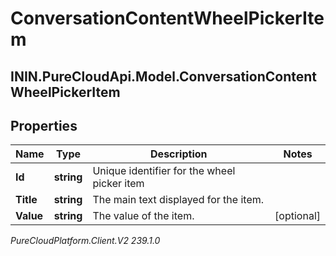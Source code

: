 # ConversationContentWheelPickerItem

## ININ.PureCloudApi.Model.ConversationContentWheelPickerItem

## Properties

|Name | Type | Description | Notes|
|------------ | ------------- | ------------- | -------------|
| **Id** | **string** | Unique identifier for the wheel picker item | |
| **Title** | **string** | The main text displayed for the item. | |
| **Value** | **string** | The value of the item. | [optional] |



_PureCloudPlatform.Client.V2 239.1.0_
